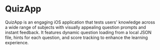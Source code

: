 # QuizApp
QuizApp is an engaging iOS application that tests users' knowledge across a wide range of subjects with visually appealing question prompts and instant feedback. It features dynamic question loading from a local JSON file, hints for each question, and score tracking to enhance the learning experience.
